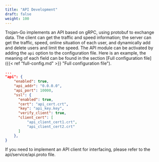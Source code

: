 ```yaml
---
title: "API Development"
draft: false
weight: 100
---
```


Trojan-Go implements an API based on gRPC, using protobuf to exchange data. The client can get the traffic and speed information; the server can get the traffic, speed, online situation of each user, and dynamically add and delete users and limit the speed. The API module can be activated by adding the ```api``` option to the configuration file. Here is an example, the meaning of each field can be found in the section [Full configuration file]({{< ref "full-config.md" >}} "Full configuration file").

```json
...
"api": {
    "enabled": true,
    "api_addr": "0.0.0.0",
    "api_port": 10000,
    "ssl": {
      "enabled": true,
      "cert": "api_cert.crt",
      "key": "api_key.key",
      "verify_client": true,
      "client_cert": [
          "api_client_cert1.crt",
          "api_client_cert2.crt"
      ]
    },
}
```

If you need to implement an API client for interfacing, please refer to the api/service/api.proto file.
